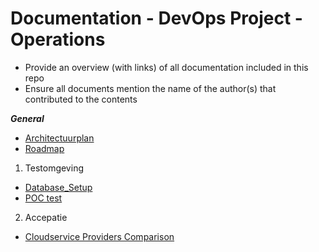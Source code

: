# Documentation - DevOps Project - Operations

- Provide an overview (with links) of all documentation included in this repo
- Ensure all documents mention the name of the author(s) that contributed to the contents

***General***
- [Architectuurplan](ArchitectuurPlan.md) 
- [Roadmap](roadmap/roadmap.md)

1. Testomgeving
- [Database_Setup](1.Testomgeving/Database_Setup.md) 
- [POC test](1.Testomgeving/POC_testen_op_appserver.md)

2. Accepatie
- [Cloudservice Providers Comparison](CloudServiceProvidersComparison.md)
